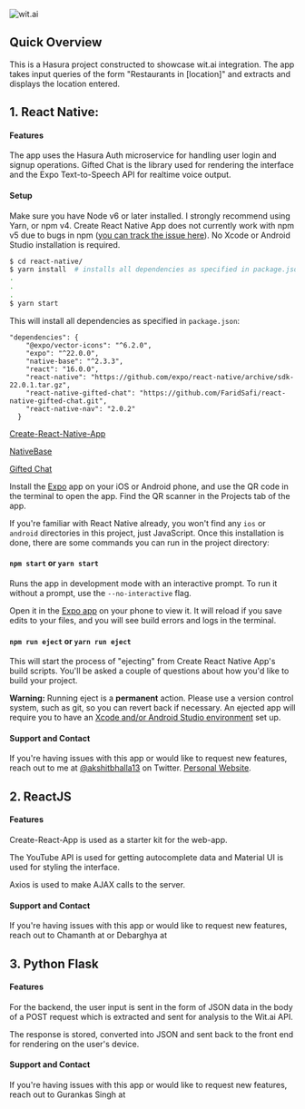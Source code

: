 
![wit.ai](http://static.adweek.com/adweek.com-prod/wp-content/uploads/sites/2/2015/01/WitaiLogo304.jpg)


## Quick Overview

This is a Hasura project constructed to showcase wit.ai integration. 
The app takes input queries of the form "Restaurants in \[location\]" and extracts and displays the location entered.

## 1. React Native:

#### Features

The app uses the Hasura Auth microservice for handling user login and signup operations. Gifted Chat is the library used for rendering the interface and the Expo Text-to-Speech API for realtime voice output.

#### Setup

Make sure you have Node v6 or later installed. I strongly recommend using Yarn, or npm v4. Create React Native App does not currently work with npm v5 due to bugs in npm ([you can track the issue here](https://github.com/react-community/create-react-native-app/issues/233#issuecomment-305638103)). No Xcode or Android Studio installation is required.

```sh
$ cd react-native/
$ yarn install  # installs all dependencies as specified in package.json
.
.
.
$ yarn start
```

This will install all dependencies as specified in `package.json`:
```
"dependencies": {
    "@expo/vector-icons": "^6.2.0",
    "expo": "^22.0.0",
    "native-base": "^2.3.3",
    "react": "16.0.0",
    "react-native": "https://github.com/expo/react-native/archive/sdk-22.0.1.tar.gz",
    "react-native-gifted-chat": "https://github.com/FaridSafi/react-native-gifted-chat.git",
    "react-native-nav": "2.0.2"
  }
```

[Create-React-Native-App](https://facebook.github.io/react-native/docs/getting-started.html)

[NativeBase](https://docs.nativebase.io/) 

[Gifted Chat](http://gifted.chat/)


Install the [Expo](https://expo.io) app on your iOS or Android phone, and use the QR code in the terminal to open the app. Find the QR scanner in the Projects tab of the app.

If you're familiar with React Native already, you won't find any `ios` or `android` directories in this project, just JavaScript. Once this installation is done, there are some commands you can run in the project directory:

#### `npm start` or `yarn start`

Runs the app in development mode with an interactive prompt. To run it without a prompt, use the `--no-interactive` flag.

Open it in the [Expo app](https://expo.io) on your phone to view it. It will reload if you save edits to your files, and you will see build errors and logs in the terminal.

#### `npm run eject` or `yarn run eject`

This will start the process of "ejecting" from Create React Native App's build scripts. You'll be asked a couple of questions about how you'd like to build your project.

**Warning:** Running eject is a **permanent** action. Please use a version control system, such as git, so you can revert back if necessary. An ejected app will require you to have an [Xcode and/or Android Studio environment](https://facebook.github.io/react-native/docs/getting-started.html) set up.


#### Support and Contact

If you're having issues with this app or would like to request new features, reach out to me at [@akshitbhalla13](https://goo.gl/kMku1B) on Twitter. [Personal Website](https://akshitbhalla.co).



## 2. ReactJS

#### Features

Create-React-App is used as a starter kit for the web-app. 

The YouTube API is used for getting autocomplete data and Material UI is used for styling the interface.

Axios is used to make AJAX calls to the server.

#### Support and Contact

If you're having issues with this app or would like to request new features, reach out to Chamanth at or Debarghya at 

## 3. Python Flask

#### Features

For the backend, the user input is sent in the form of JSON data in the body of a POST request which is extracted and sent for analysis to the Wit.ai API. 

The response is stored, converted into JSON and sent back to the front end for rendering on the user's device.

#### Support and Contact

If you're having issues with this app or would like to request new features, reach out to Gurankas Singh at 
